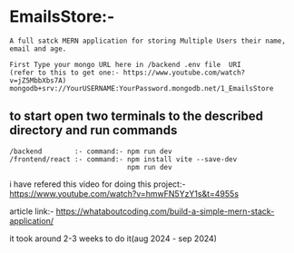 # EmailsStore:-
    A full satck MERN application for storing Multiple Users their name, email and age. 

    First Type your mongo URL here in /backend .env file  URI
    (refer to this to get one:- https://www.youtube.com/watch?v=jZ5MbbXbs7A)
    mongodb+srv://YourUSERNAME:YourPassword.mongodb.net/1_EmailsStore

## to start open two terminals to the described directory and run commands 
    /backend        :- command:- npm run dev 
    /frontend/react :- command:- npm install vite --save-dev
                                 npm run dev


i have refered this video for doing this project:- https://www.youtube.com/watch?v=hmwFN5YzY1s&t=4955s

article link:- https://whataboutcoding.com/build-a-simple-mern-stack-application/

it took around 2-3 weeks to do it(aug 2024 - sep 2024)
